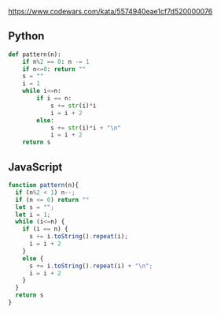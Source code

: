 https://www.codewars.com/kata/5574940eae1cf7d520000076

## Python
```python
def pattern(n):
    if n%2 == 0: n -= 1
    if n<=0: return ""
    s = ""
    i = 1
    while i<=n:
        if i == n:
            s += str(i)*i
            i = i + 2
        else:
            s += str(i)*i + "\n"
            i = i + 2
    return s
```

## JavaScript
```js
function pattern(n){
  if (n%2 < 1) n--;
  if (n <= 0) return ""
  let s = "";
  let i = 1;
  while (i<=n) {
    if (i == n) {
      s += i.toString().repeat(i);
      i = i + 2
    }
    else {
      s += i.toString().repeat(i) + "\n";
      i = i + 2
    }
  }
  return s
}
```